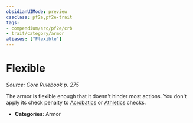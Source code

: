 ```yaml
---
obsidianUIMode: preview
cssclass: pf2e,pf2e-trait
tags:
- compendium/src/pf2e/crb
- trait/category/armor
aliases: ["Flexible"]
---
```

# Flexible  
*Source: Core Rulebook p. 275*  

The armor is flexible enough that it doesn't hinder most actions. You don't apply its check penalty to [Acrobatics](/compendium/skills.md#Acrobatics) or [Athletics](/compendium/skills.md#Athletics) checks.

- **Categories**: Armor